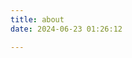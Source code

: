 ```yaml
---
title: about
date: 2024-06-23 01:26:12

---
```


<div name="我是墙" id="github_calendar">
  <!-- id=>type  recent-posts=>name    -->
  <div name="我是画框">
    <div name="我是纸">
      <!--这里通过js挂载githubcalendar，也就是画画-->
    </div>
  </div>
</div>
